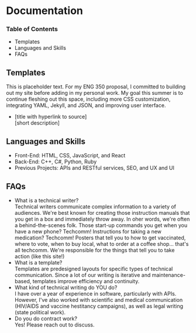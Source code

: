 # Documentation
### Table of Contents 
<ul> 
	<li> Templates </li> 
	<li> Languages and Skills </li> 
	<li> FAQs </li>
</ul>

## Templates 
This is placeholder text. For my ENG 350 proposal, I committed to building out my site before adding in my personal work. My goal this summer is to continue fleshing out this space, including more CSS customization, integrating YAML, Jekyll, and JSON, and improving user interface. 
<ul> 
	<li> [title with hyperlink to source] </li>
	[short description]
</ul>

## Languages and Skills 
<ul>
	<li> Front-End: HTML, CSS, JavaScript, and React
	<li> Back-End: C++, C#, Python, Ruby
	<li> Previous Projects: APIs and RESTful services, SEO, and UX and UI
</ul>

## FAQs
<ul>
	<li> What is a technical writer?</li> 
	Technical writers communicate complex information to a variety of audiences. We're best known for creating those instruction manuals that you get in a box and immediately throw away. In oher words, we're often a behind-the-scenes folk. Those start-up commands you get when you have a new phone? Techcomm! Instructions for taking a new medication? Techcomm! Posters that tell you to how to get vaccinated, where to vote, when to buy local, what to order at a coffee shop... that's all techcomm. We're responsible for the things that tell you to take action (like this site!)
	<li> What is a template? </li>
	Templates are predesigned layouts for specific types of technical communication. Since a lot of our writing is iterative and maintenance-based, templates improve efficiency and continuity. 
	<li> What kind of technical writing do YOU do? </li>
	I have over a year of experience in software, particularly with APIs. However, I've also worked with scientific and medical communication (HIV/AIDS and vaccine hestitancy campaigns), as well as legal writing (state political work). 
	<li> Do you do contract work? </li>
	Yes! Please reach out to discuss. 